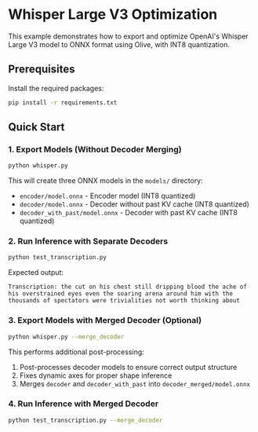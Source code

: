 # Whisper Large V3 Optimization

This example demonstrates how to export and optimize OpenAI's Whisper Large V3 model to ONNX format using Olive, with INT8 quantization.

## Prerequisites

Install the required packages:

```bash
pip install -r requirements.txt
```

## Quick Start

### 1. Export Models (Without Decoder Merging)

```bash
python whisper.py
```

This will create three ONNX models in the `models/` directory:
- `encoder/model.onnx` - Encoder model (INT8 quantized)
- `decoder/model.onnx` - Decoder without past KV cache (INT8 quantized)
- `decoder_with_past/model.onnx` - Decoder with past KV cache (INT8 quantized)

### 2. Run Inference with Separate Decoders

```bash
python test_transcription.py
```

Expected output:
```
Transcription: the cut on his chest still dripping blood the ache of his overstrained eyes even the soaring arena around him with the thousands of spectators were trivialities not worth thinking about
```

### 3. Export Models with Merged Decoder (Optional)

```bash
python whisper.py --merge_decoder
```

This performs additional post-processing:
1. Post-processes decoder models to ensure correct output structure
2. Fixes dynamic axes for proper shape inference
3. Merges `decoder` and `decoder_with_past` into `decoder_merged/model.onnx`

### 4. Run Inference with Merged Decoder

```bash
python test_transcription.py --merge_decoder
```
